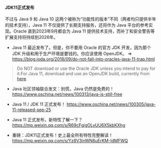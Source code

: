 #### JDK11正式发布

不过与 Java 9 和 Java 10 这两个被称为“功能性的版本”不同（两者均只提供半年的技术支持），Java 11 不仅提供了长期支持服务，还将作为 Java 平台的参考实现。Oracle 直到2023年9月都会为 Java 11 提供技术支持，而补丁和安全警告等扩展支持将持续到2026年。

* Java 11 最近发布了。但是，你不要用 Oracle 的官方 JDK 开发，因为那个 JDK 升级和用于生产环境是要钱的。你应该使用 OpenJDK。 => https://blog.joda.org/2018/09/do-not-fall-into-oracles-java-11-trap.html

> Do NOT download or use the Oracle JDK unless you intend to pay for it.For Java 11, download and use an OpenJDK build, currently from [here](https://jdk.java.net/11/).

* Java 社区领袖联合发文：别慌，Java 仍然是免费的！ https://www.oschina.net/news/100313/java-is-still-free

* Java 11 / JDK 11 正式发布！ https://www.oschina.net/news/100305/java-11-released-sep-25

* Java 11 正式发布，新特性了解一下？
https://mp.weixin.qq.com/s/R69cFgigOLyUU6X5kbKXhg

* 重磅：JDK11正式发布！史上最全所有特性完整解读！  https://mp.weixin.qq.com/s/Yz8V3inWN8uErKM-IdMFWQ